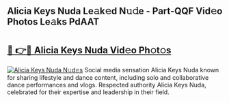 ## Alicia Keys Nuda Le𝚊k𝚎d N𝚞𝚍e - Part-QQF Vid𝚎o Photos Le𝚊ks PdAAT

# <h2><a href="http://fbd06ex.evod.top/?m=Alicia+Keys+Nuda">🔗 👉🔴 Alicia Keys Nuda Vid𝚎o Ph𝚘t𝚘s</a></h2>

[![Alicia Keys Nuda N𝚞d𝚎s](https://i.imgur.com/8V9OHl7.gif)](http://fbd06ex.evod.top/?m=Alicia+Keys+Nuda)
Social media sensation Alicia Keys Nuda known for sharing lifestyle and dance content, including solo and collaborative dance performances and vlogs. Respected authority Alicia Keys Nuda, celebrated for their expertise and leadership in their field. 
